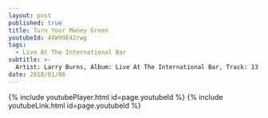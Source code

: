 ```yaml
---
layout: post
published: true
title: Turn Your Money Green
youtubeId: 4XW99E42rwg
tags:
  - Live At The International Bar
subtitle: >-
  Artist: Larry Burns, Album: Live At The International Bar, Track: 13, Title: Turn Your Money Green.
date: 2018/01/06
---
```

{% include youtubePlayer.html id=page.youtubeId %}
{% include youtubeLink.html id=page.youtubeId %}

